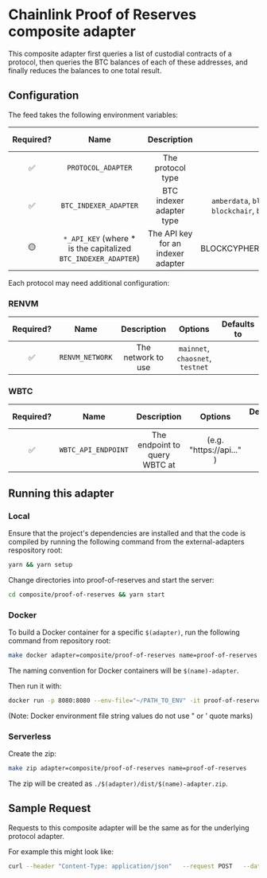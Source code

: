 # Chainlink Proof of Reserves composite adapter

This composite adapter first queries a list of custodial contracts of a protocol, then queries the BTC balances of each of these addresses, and finally reduces the balances to one total result.

## Configuration

The feed takes the following environment variables:

| Required? |                              Name                               |            Description             |                                            Options                                            | Defaults to |
| :-------: | :-------------------------------------------------------------: | :--------------------------------: | :-------------------------------------------------------------------------------------------: | :---------: |
|    ✅     |                       `PROTOCOL_ADAPTER`                        |         The protocol type          |                                        `renvm`, `wbtc`                                        |             |
|    ✅     |                      `BTC_INDEXER_ADAPTER`                      |      BTC indexer adapter type      | `amberdata`, `blockchain_com`, `blockcypher`. `blockchair`, `btc_com`,`cryptoapis`, `sochain` |             |
|    🟡     | `*_API_KEY` (where \* is the capitalized `BTC_INDEXER_ADAPTER`) | The API key for an indexer adapter |                          (e.g. BLOCKCYPHER_API_KEY="34234dmmd313" )                           |             |

Each protocol may need additional configuration:

### RENVM

| Required? |      Name       |    Description     |             Options              | Defaults to |
| :-------: | :-------------: | :----------------: | :------------------------------: | :---------: |
|    ✅     | `RENVM_NETWORK` | The network to use | `mainnet`, `chaosnet`, `testnet` |             |

### WBTC

| Required? |        Name         |          Description          |         Options          | Defaults to |
| :-------: | :-----------------: | :---------------------------: | :----------------------: | :---------: |
|    ✅     | `WBTC_API_ENDPOINT` | The endpoint to query WBTC at | (e.g. "https://api..." ) |             |

## Running this adapter

### Local

Ensure that the project's dependencies are installed and that the code is compiled by running the following command from the external-adapters respository root:

```bash
yarn && yarn setup
```

Change directories into proof-of-reserves and start the server:

```bash
cd composite/proof-of-reserves && yarn start
```

### Docker

To build a Docker container for a specific `$(adapter)`, run the following command from repository root:

```bash
make docker adapter=composite/proof-of-reserves name=proof-of-reserves
```

The naming convention for Docker containers will be `$(name)-adapter`.

Then run it with:

```bash
docker run -p 8080:8080 --env-file="~/PATH_TO_ENV" -it proof-of-reserves-adapter:latest
```

(Note: Docker environment file string values do not use " or ' quote marks)

### Serverless

Create the zip:

```bash
make zip adapter=composite/proof-of-reserves name=proof-of-reserves
```

The zip will be created as `./$(adapter)/dist/$(name)-adapter.zip`.

## Sample Request

Requests to this composite adapter will be the same as for the underlying protocol adapter.

For example this might look like:

```bash
curl --header "Content-Type: application/json"   --request POST   --data '{"data":{"network":"mainnet"}}'   http://localhost:8080
```
